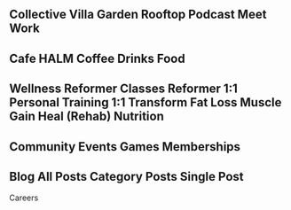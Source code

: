 Collective
  Villa
  Garden
  Rooftop
  Podcast
  Meet
  Work
----------
Cafe
  HALM Coffee
  Drinks
  Food
----------
Wellness
  Reformer Classes
  Reformer 1:1
  Personal Training 1:1
    Transform
      Fat Loss
      Muscle Gain
    Heal (Rehab)
  Nutrition
----------
Community
  Events
  Games
  Memberships
----------
Blog
  All Posts
  Category Posts
  Single Post
-----------
Careers